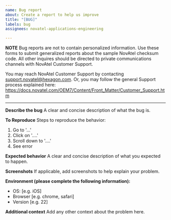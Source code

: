```yaml
---
name: Bug report
about: Create a report to help us improve
title: "[BUG]"
labels: bug
assignees: novatel-applications-engineering

---
```


**NOTE** 
Bug reports are not to contain personalized information. Use these forms to submit generalized reports about the sample NovAtel checksum code. All other inquires should be directed to private communications channels with NovAtel Customer Support.

You may reach NovAtel Customer Support by contacting support.novatel@hexagon.com. Or, you may follow the general Support process explained here: https://docs.novatel.com/OEM7/Content/Front_Matter/Customer_Support.htm

--------------

**Describe the bug**
A clear and concise description of what the bug is.

**To Reproduce**
Steps to reproduce the behavior:
1. Go to '...'
2. Click on '....'
3. Scroll down to '....'
4. See error

**Expected behavior**
A clear and concise description of what you expected to happen.

**Screenshots**
If applicable, add screenshots to help explain your problem.

**Environment (please complete the following information):**
 - OS: [e.g. iOS]
 - Browser [e.g. chrome, safari]
 - Version [e.g. 22]

**Additional context**
Add any other context about the problem here.
